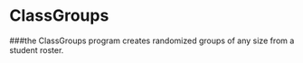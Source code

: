 # ClassGroups 
###the ClassGroups program creates randomized groups of any size from a student roster.